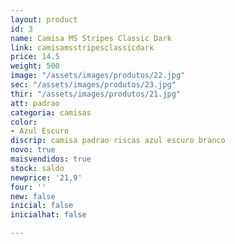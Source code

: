 ```yaml
---
layout: product
id: 3
name: Camisa MS Stripes Classic Dark
link: camisamsstripesclassicdark
price: 14.5
weight: 500
image: "/assets/images/produtos/22.jpg"
sec: "/assets/images/produtos/23.jpg"
thir: "/assets/images/produtos/21.jpg"
att: padrao
categoria: camisas
color:
- Azul Escuro
discrip: camisa padrao riscas azul escuro branco
novo: true
maisvendidos: true
stock: saldo
newprice: '21,9'
four: ''
new: false
inicial: false
inicialhat: false

---
```

